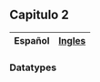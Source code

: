 ## Capitulo 2

| Español | [Ingles](https://github.com/orlandc/eopl-flp-univalle/blob/master/chapter%201%20-%20Recursion/) |
| :---    |                                                                                          -----: |

### Datatypes